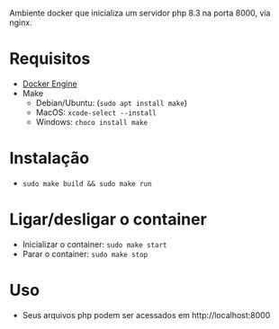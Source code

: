 Ambiente docker que inicializa um servidor php 8.3 na porta 8000, via nginx.

# Requisitos
- [Docker Engine](https://docs.docker.com/engine/install/)
- Make
  - Debian/Ubuntu: (`sudo apt install make`)
  - MacOS: `xcode-select --install`
  - Windows: `choco install make`

# Instalação
- `sudo make build && sudo make run`

# Ligar/desligar o container
- Inicializar o container: `sudo make start`
- Parar o container: `sudo make stop`

# Uso
- Seus arquivos php podem ser acessados em http://localhost:8000
